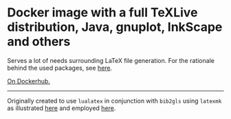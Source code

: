 # Docker image with a full TeXLive distribution, Java, gnuplot, InkScape and others

Serves a lot of needs surrounding LaTeX file generation.
For the rationale behind the used packages, see
[here](https://collaborating.tuhh.de/cap7863/latex-git-cookbook/-/blob/master/README.md#docker).

[On Dockerhub.](https://cloud.docker.com/u/alexpovel/repository/docker/alexpovel/latex)

___

Originally created to use `lualatex` in conjunction with `bib2gls` using `latexmk` as illustrated
[here](https://tex.stackexchange.com/a/401979/120853) and employed
[here](https://github.com/alexpovel/thesis_template).
